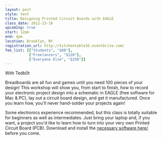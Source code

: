```yaml
---
layout: post
style: text
title: Designing Printed Circuit Boards with EAGLE
class_date: 2012-23-16
upcoming: true
start: 12pm
end: 4pm
location: Brooklyn, NY
registration_url: http://kitchentable35.eventbrite.com/
fee_list: [["Students", "$60"],
           ["Freelancers", "$120"],
           ["Everyone Else", "$250"]]
---
```


With Tedb0t
 
Breadboards are all fun and games until you need 100 pieces of your design!  This workshop will show you, from start to finish, how to record your electronic project design into a schematic in EAGLE (free software for Mac & PC), lay out a circuit board design, and get it manufactured.  Once you learn how, you'll never hand-solder your projects again!

Some electronics experience recommended, but this class is totally suitable for beginners as well as intermediates.  Just bring your laptop and, if you want, a project you'd like to learn how to turn into your very own Printed Circuit Board (PCB).  Download and install the <a href="http://www.cadsoftusa.com/download-eagle/?language=en">necessary software here/</a> before you come.




